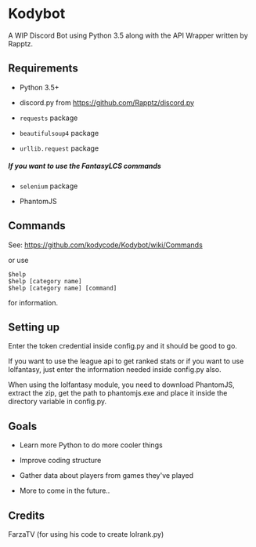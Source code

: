 # Kodybot
A WIP Discord Bot using Python 3.5 along with the API Wrapper written by Rapptz.

## Requirements
* Python 3.5+

* discord.py from https://github.com/Rapptz/discord.py
 
* ```requests``` package
 
* ```beautifulsoup4``` package

* ```urllib.request``` package


##### If you want to use the FantasyLCS commands

* ```selenium``` package 

* PhantomJS

## Commands
See: https://github.com/kodycode/Kodybot/wiki/Commands

or use 
```
$help
$help [category name]
$help [category name] [command]
```
for information. 

## Setting up
Enter the token credential inside config.py and it should be good to go.

If you want to use the league api to get ranked stats or if you want to use lolfantasy, just enter the information needed inside config.py also.

When using the lolfantasy module, you need to download PhantomJS, extract the zip, get the path to phantomjs.exe and place it inside the directory variable in config.py.

## Goals
- Learn more Python to do more cooler things

- Improve coding structure

- Gather data about players from games they've played

- More to come in the future..

## Credits
FarzaTV (for using his code to create lolrank.py)
